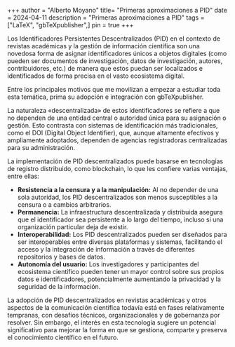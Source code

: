+++
author = "Alberto Moyano"
title= "Primeras aproximaciones a PID"
date = 2024-04-11
description = "Primeras aproximaciones a PID"
tags = ["LaTeX", "gbTeXpublisher",]
pin = true
+++

Los Identificadores Persistentes Descentralizados (PID) en el contexto de revistas académicas y la gestión de información científica son una novedosa forma de asignar identificadores únicos a objetos digitales (como pueden ser documentos de investigación, datos de investigación, autores, contribuidores, etc.) de manera que estos puedan ser localizados e identificados de forma precisa en el vasto ecosistema digital.

<!--more-->

Entre los principales motivos que me movilizan a empezar a estudiar toda esta temática, prima su adopción e integración con gbTeXpublisher.

La naturaleza «descentralizada» de estos identificadores se refiere a que no dependen de una entidad central o autoridad única para su asignación o gestión. Esto contrasta con sistemas de identificación más tradicionales, como el DOI (Digital Object Identifier), que, aunque altamente efectivos y ampliamente adoptados, dependen de agencias registradoras centralizadas para su administración.

La implementación de PID descentralizados puede basarse en tecnologías de registro distribuido, como blockchain, lo que les confiere varias ventajas, entre ellas:

- **Resistencia a la censura y a la manipulación:** Al no depender de una sola autoridad, los PID descentralizados son menos susceptibles a la censura o a cambios arbitrarios.
- **Permanencia:** La infraestructura descentralizada y distribuida asegura que el identificador sea persistente a lo largo del tiempo, incluso si una organización particular deja de existir.
- **Interoperabilidad:** Los PID descentralizados pueden ser diseñados para ser interoperables entre diversas plataformas y sistemas, facilitando el acceso y la integración de información a través de diferentes repositorios y bases de datos.
- **Autonomía del usuario:** Los investigadores y participantes del ecosistema científico pueden tener un mayor control sobre sus propios datos e identificadores, potencialmente aumentando la privacidad y la seguridad de la información.

La adopción de PID descentralizados en revistas académicas y otros aspectos de la comunicación científica todavía está en fases relativamente tempranas, con desafíos técnicos, organizacionales y de gobernanza por resolver. Sin embargo, el interés en esta tecnología sugiere un potencial significativo para mejorar la forma en que se gestiona, comparte y preserva el conocimiento científico en el futuro.


